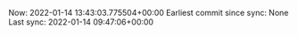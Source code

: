 Now: 2022-01-14 13:43:03.775504+00:00 Earliest commit since sync: None Last sync: 2022-01-14 09:47:06+00:00

